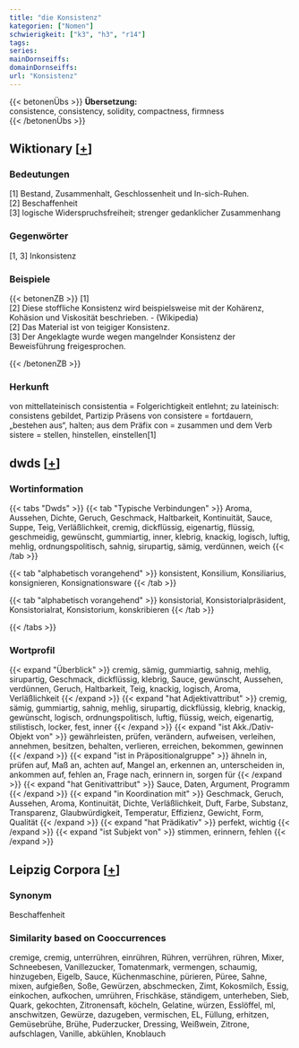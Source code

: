 ```yaml
---
title: "die Konsistenz"
kategorien: ["Nomen"]
schwierigkeit: ["k3", "h3", "r14"]
tags:
series:
mainDornseiffs:
domainDornseiffs:
url: "Konsistenz"
---
```


{{< betonenÜbs >}}
**Übersetzung:**  
consistence, consistency, solidity, compactness, firmness  
{{< /betonenÜbs >}}

## Wiktionary [[+](https://de.wiktionary.org/wiki/Konsistenz)]

### Bedeutungen
[1] Bestand, Zusammenhalt, Geschlossenheit und In-sich-Ruhen.  
[2] Beschaffenheit  
[3] logische Widerspruchsfreiheit; strenger gedanklicher Zusammenhang  

### Gegenwörter
[1, 3] Inkonsistenz  

### Beispiele
{{< betonenZB >}}
[1]  
[2] Diese stoffliche Konsistenz wird beispielsweise mit der Kohärenz, Kohäsion und Viskosität beschrieben. - (Wikipedia)  
[2] Das Material ist von teigiger Konsistenz.  
[3] Der Angeklagte wurde wegen mangelnder Konsistenz der Beweisführung freigesprochen.  

{{< /betonenZB >}}
### Herkunft
von mittellateinisch consistentia = Folgerichtigkeit entlehnt; zu lateinisch: consistens gebildet, Partizip Präsens von consistere = fortdauern, „bestehen aus“, halten; aus dem Präfix con = zusammen und dem Verb sistere = stellen, hinstellen, einstellen[1]  



## dwds [[+](https://www.dwds.de/wb/Konsistenz)]

### Wortinformation
{{< tabs "Dwds" >}}
{{< tab "Typische Verbindungen" >}}
Aroma, Aussehen, Dichte, Geruch, Geschmack, Haltbarkeit, Kontinuität, Sauce, Suppe, Teig, Verläßlichkeit, cremig, dickflüssig, eigenartig, flüssig, geschmeidig, gewünscht, gummiartig, inner, klebrig, knackig, logisch, luftig, mehlig, ordnungspolitisch, sahnig, sirupartig, sämig, verdünnen, weich
{{< /tab >}}

{{< tab "alphabetisch vorangehend" >}}
konsistent, Konsilium, Konsiliarius, konsignieren, Konsignationsware
{{< /tab >}}

{{< tab "alphabetisch vorangehend" >}}
konsistorial, Konsistorialpräsident, Konsistorialrat, Konsistorium, konskribieren
{{< /tab >}}

{{< /tabs >}}

### Wortprofil
{{< expand "Überblick" >}} cremig, sämig, gummiartig, sahnig, mehlig, sirupartig, Geschmack, dickflüssig, klebrig, Sauce, gewünscht, Aussehen, verdünnen, Geruch, Haltbarkeit, Teig, knackig, logisch, Aroma, Verläßlichkeit {{< /expand >}}
{{< expand "hat Adjektivattribut" >}} cremig, sämig, gummiartig, sahnig, mehlig, sirupartig, dickflüssig, klebrig, knackig, gewünscht, logisch, ordnungspolitisch, luftig, flüssig, weich, eigenartig, stilistisch, locker, fest, inner {{< /expand >}}
{{< expand "ist Akk./Dativ-Objekt von" >}} gewährleisten, prüfen, verändern, aufweisen, verleihen, annehmen, besitzen, behalten, verlieren, erreichen, bekommen, gewinnen {{< /expand >}}
{{< expand "ist in Präpositionalgruppe" >}} ähneln in, prüfen auf, Maß an, achten auf, Mangel an, erkennen an, unterscheiden in, ankommen auf, fehlen an, Frage nach, erinnern in, sorgen für {{< /expand >}}
{{< expand "hat Genitivattribut" >}} Sauce, Daten, Argument, Programm {{< /expand >}}
{{< expand "in Koordination mit" >}} Geschmack, Geruch, Aussehen, Aroma, Kontinuität, Dichte, Verläßlichkeit, Duft, Farbe, Substanz, Transparenz, Glaubwürdigkeit, Temperatur, Effizienz, Gewicht, Form, Qualität {{< /expand >}}
{{< expand "hat Prädikativ" >}} perfekt, wichtig {{< /expand >}}
{{< expand "ist Subjekt von" >}} stimmen, erinnern, fehlen {{< /expand >}}

## Leipzig Corpora [[+](https://corpora.uni-leipzig.de/en/res?word=Konsistenz&corpusId=deu_newscrawl-public_2018)]


### Synonym
Beschaffenheit


### Similarity based on Cooccurrences
cremige, cremig, unterrühren, einrühren, Rühren, verrühren, rühren, Mixer, Schneebesen, Vanillezucker, Tomatenmark, vermengen, schaumig, hinzugeben, Eigelb, Sauce, Küchenmaschine, pürieren, Püree, Sahne, mixen, aufgießen, Soße, Gewürzen, abschmecken, Zimt, Kokosmilch, Essig, einkochen, aufkochen, umrühren, Frischkäse, ständigem, unterheben, Sieb, Quark, gekochten, Zitronensaft, köcheln, Gelatine, würzen, Esslöffel, ml, anschwitzen, Gewürze, dazugeben, vermischen, EL, Füllung, erhitzen, Gemüsebrühe, Brühe, Puderzucker, Dressing, Weißwein, Zitrone, aufschlagen, Vanille, abkühlen, Knoblauch

